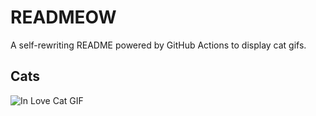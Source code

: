 # READMEOW

A self-rewriting README powered by GitHub Actions to display cat gifs.

## Cats

![In Love Cat GIF](https://media1.giphy.com/media/MDJ9IbxxvDUQM/200.gif?cid=9acd02daa7wa45gumx15qem06shhfsrwb02pzqvwyqwwzi2r&ep=v1_gifs_search&rid=200.gif&ct=g)
